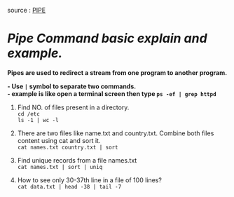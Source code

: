 source : [PIPE](https://youtu.be/uF7hFCThf4g?si=TP8mwo0Lg8isPQ5r)

<h1><i>Pipe Command basic explain and example.</i></h1>
<b>Pipes are used to redirect a stream from one program to another program.</b><br>

<b>- Use ```|``` symbol to separate two commands.</b><br>
<b>- example is like open a terminal screen then type ```ps -ef | grep httpd``` </b> 


1) Find NO. of files present in a directory.  
    ```cd /etc```  
    ```ls -1 | wc -l```


2) There are two files like name.txt and country.txt. Combine both files content using cat and sort it.  
    ```cat names.txt country.txt | sort```


3) Find unique records from a file names.txt  
    ```cat names.txt | sort | uniq```


4) How to see only 30-37th line in a file of 100 lines?  
    ```cat data.txt | head -38 | tail -7```

